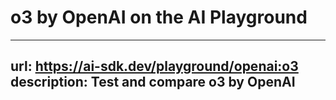 # o3 by OpenAI on the AI Playground


---
url: https://ai-sdk.dev/playground/openai:o3
description: Test and compare o3 by OpenAI
---
